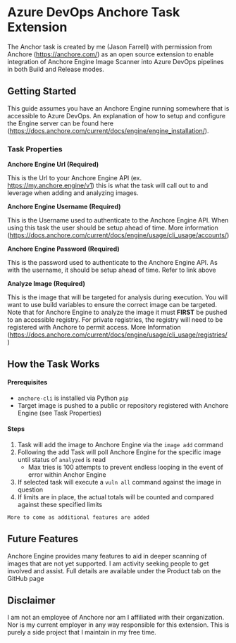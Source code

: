 # Azure DevOps Anchore Task Extension

The Anchor task is created by me (Jason Farrell) with permission from Anchore (https://anchore.com/) as an open source extension to enable integration of
Anchore Engine Image Scanner into Azure DevOps pipelines in both Build and Release modes.

## Getting Started

This guide assumes you have an Anchore Engine running somewhere that is accessible to Azure DevOps. An explanation of how to setup and configure the Engine server can be found here (https://docs.anchore.com/current/docs/engine/engine_installation/).

### Task Properties

**Anchore Engine Url (Required)**

This is the Url to your Anchore Engine API (ex. https://my.anchore.engine/v1) this is what the task will call out to and leverage when adding and analyzing images.

**Anchore Engine Username (Required)**

This is the Username used to authenticate to the Anchore Engine API. When using this task the user should be setup ahead of time. More information (https://docs.anchore.com/current/docs/engine/usage/cli_usage/accounts/)

**Anchore Engine Password (Required)**

This is the password used to authenticate to the Anchore Engine API. As with the username, it should be setup ahead of time. Refer to link above

**Analyze Image (Required)**

This is the image that will be targeted for analysis during execution. You will want to use build variables to ensure the correct image can be targeted. Note that for Anchore Engine to analyze the image it must __**FIRST**__ be pushed to an accessible registry. For private registries, the registry will need to be registered with Anchore to permit access. More Information (https://docs.anchore.com/current/docs/engine/usage/cli_usage/registries/)

## How the Task Works

#### Prerequisites

* `anchore-cli` is installed via Python `pip`
* Target image is pushed to a public or repository registered with Anchore Engine (see Task Properties)

#### Steps

1. Task will add the image to Anchore Engine via the `image add` command
2. Following the add Task will poll Anchore Engine for the specific image until status of `analyzed` is read
    * Max tries is 100 attempts to prevent endless looping in the event of error within Anchor Engine
3. If selected task will execute a `vuln all` command against the image in question
4. If limits are in place, the actual totals will be counted and compared against these specified limits

``` More to come as additional features are added ```

## Future Features

Anchore Engine provides many features to aid in deeper scanning of images that are not yet supported. I am activity seeking people to get involved and assist. Full details are available under the Product tab on the GitHub page

## Disclaimer

I am not an employee of Anchore nor am I affiliated with their organization. Nor is my current employer in any way responsible for this extension. This is purely a side project that I maintain in my free time.
